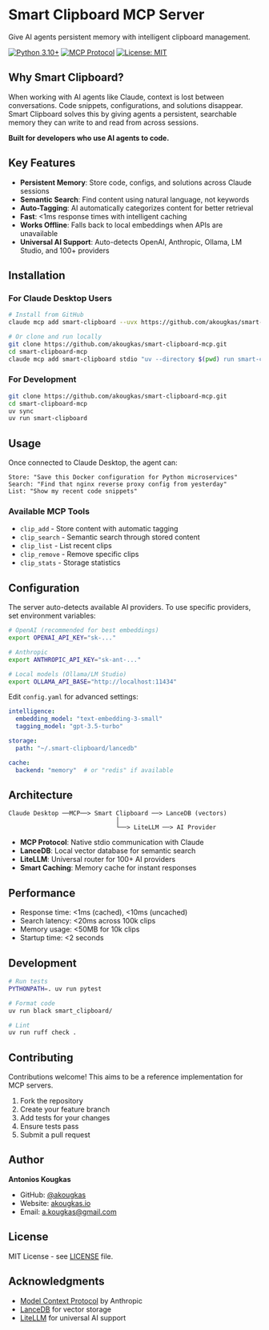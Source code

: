 # Smart Clipboard MCP Server

Give AI agents persistent memory with intelligent clipboard management.

[![Python 3.10+](https://img.shields.io/badge/python-3.10+-blue.svg)](https://www.python.org/downloads/)
[![MCP Protocol](https://img.shields.io/badge/MCP-2025--06--18-orange.svg)](https://modelcontextprotocol.io)
[![License: MIT](https://img.shields.io/badge/License-MIT-green.svg)](LICENSE)

## Why Smart Clipboard?

When working with AI agents like Claude, context is lost between conversations. Code snippets, configurations, and solutions disappear. Smart Clipboard solves this by giving agents a persistent, searchable memory they can write to and read from across sessions.

**Built for developers who use AI agents to code.**

## Key Features

- **Persistent Memory**: Store code, configs, and solutions across Claude sessions
- **Semantic Search**: Find content using natural language, not keywords
- **Auto-Tagging**: AI automatically categorizes content for better retrieval
- **Fast**: <1ms response times with intelligent caching
- **Works Offline**: Falls back to local embeddings when APIs are unavailable
- **Universal AI Support**: Auto-detects OpenAI, Anthropic, Ollama, LM Studio, and 100+ providers

## Installation

### For Claude Desktop Users

```bash
# Install from GitHub
claude mcp add smart-clipboard --uvx https://github.com/akougkas/smart-clipboard-mcp.git

# Or clone and run locally
git clone https://github.com/akougkas/smart-clipboard-mcp.git
cd smart-clipboard-mcp
claude mcp add smart-clipboard stdio "uv --directory $(pwd) run smart-clipboard"
```

### For Development

```bash
git clone https://github.com/akougkas/smart-clipboard-mcp.git
cd smart-clipboard-mcp
uv sync
uv run smart-clipboard
```

## Usage

Once connected to Claude Desktop, the agent can:

```text
Store: "Save this Docker configuration for Python microservices"
Search: "Find that nginx reverse proxy config from yesterday"
List: "Show my recent code snippets"
```

### Available MCP Tools

- `clip_add` - Store content with automatic tagging
- `clip_search` - Semantic search through stored content
- `clip_list` - List recent clips
- `clip_remove` - Remove specific clips
- `clip_stats` - Storage statistics

## Configuration

The server auto-detects available AI providers. To use specific providers, set environment variables:

```bash
# OpenAI (recommended for best embeddings)
export OPENAI_API_KEY="sk-..."

# Anthropic
export ANTHROPIC_API_KEY="sk-ant-..."

# Local models (Ollama/LM Studio)
export OLLAMA_API_BASE="http://localhost:11434"
```

Edit `config.yaml` for advanced settings:

```yaml
intelligence:
  embedding_model: "text-embedding-3-small"
  tagging_model: "gpt-3.5-turbo"

storage:
  path: "~/.smart-clipboard/lancedb"

cache:
  backend: "memory"  # or "redis" if available
```

## Architecture

```
Claude Desktop ──MCP──> Smart Clipboard ──> LanceDB (vectors)
                              │
                              └──> LiteLLM ──> AI Provider
```

- **MCP Protocol**: Native stdio communication with Claude
- **LanceDB**: Local vector database for semantic search
- **LiteLLM**: Universal router for 100+ AI providers
- **Smart Caching**: Memory cache for instant responses

## Performance

- Response time: <1ms (cached), <10ms (uncached)
- Search latency: <20ms across 100k clips
- Memory usage: <50MB for 10k clips
- Startup time: <2 seconds

## Development

```bash
# Run tests
PYTHONPATH=. uv run pytest

# Format code
uv run black smart_clipboard/

# Lint
uv run ruff check .
```

## Contributing

Contributions welcome! This aims to be a reference implementation for MCP servers.

1. Fork the repository
2. Create your feature branch
3. Add tests for your changes
4. Ensure tests pass
5. Submit a pull request

## Author

**Antonios Kougkas**
- GitHub: [@akougkas](https://github.com/akougkas)
- Website: [akougkas.io](https://akougkas.io)
- Email: a.kougkas@gmail.com

## License

MIT License - see [LICENSE](LICENSE) file.

## Acknowledgments

- [Model Context Protocol](https://modelcontextprotocol.io) by Anthropic
- [LanceDB](https://lancedb.com) for vector storage
- [LiteLLM](https://litellm.ai) for universal AI support